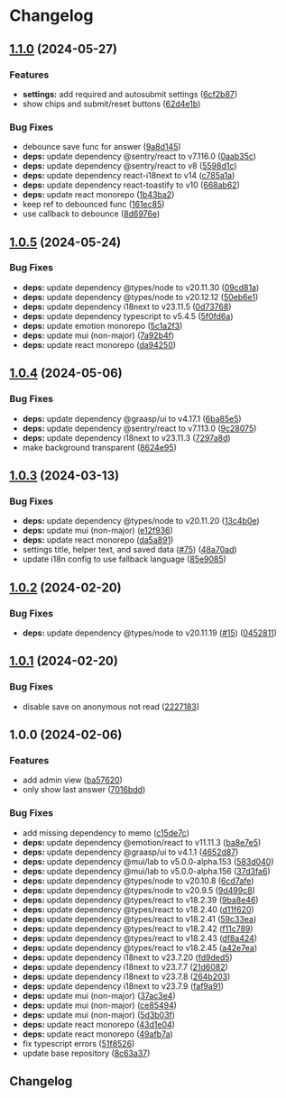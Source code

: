# Changelog

## [1.1.0](https://github.com/graasp/graasp-app-short-answer/compare/v1.0.5...v1.1.0) (2024-05-27)


### Features

* **settings:** add required and autosubmit settings ([6cf2b87](https://github.com/graasp/graasp-app-short-answer/commit/6cf2b87c945501fed51e2f55e5814367b1195c02))
* show chips and submit/reset buttons ([62d4e1b](https://github.com/graasp/graasp-app-short-answer/commit/62d4e1bc6ef43e64e17a635dc1b6c26ec20c6ec7))


### Bug Fixes

* debounce save func for answer ([9a8d145](https://github.com/graasp/graasp-app-short-answer/commit/9a8d145673df7748248a9290c4e89b21816f11f5))
* **deps:** update dependency @sentry/react to v7.116.0 ([0aab35c](https://github.com/graasp/graasp-app-short-answer/commit/0aab35c21093e0743729a785612c7e8e737e73d1))
* **deps:** update dependency @sentry/react to v8 ([5598d1c](https://github.com/graasp/graasp-app-short-answer/commit/5598d1c8da8c3410e031e358239f56d75b4c7f00))
* **deps:** update dependency react-i18next to v14 ([c785a1a](https://github.com/graasp/graasp-app-short-answer/commit/c785a1abbc93a5c59a1a433bb673a743abfbccf3))
* **deps:** update dependency react-toastify to v10 ([668ab62](https://github.com/graasp/graasp-app-short-answer/commit/668ab62b2f9ecced8df0fb1019b5a42a34da2902))
* **deps:** update react monorepo ([1b43ba2](https://github.com/graasp/graasp-app-short-answer/commit/1b43ba2a2c487e71cf8f893d8ab8a314984dc2f7))
* keep ref to debounced func ([161ec85](https://github.com/graasp/graasp-app-short-answer/commit/161ec856759ee74067ff2a26e4f9eb1b6b7cca12))
* use callback to debounce ([8d6976e](https://github.com/graasp/graasp-app-short-answer/commit/8d6976e5e338e8c1d7c0d052bdba8c88be174a59))

## [1.0.5](https://github.com/graasp/graasp-app-short-answer/compare/v1.0.4...v1.0.5) (2024-05-24)


### Bug Fixes

* **deps:** update dependency @types/node to v20.11.30 ([09cd81a](https://github.com/graasp/graasp-app-short-answer/commit/09cd81a09fd698c13de25c38ce60a4a7d27e7964))
* **deps:** update dependency @types/node to v20.12.12 ([50eb6e1](https://github.com/graasp/graasp-app-short-answer/commit/50eb6e104d99a813b2030d5fdf9d9880e9c84d03))
* **deps:** update dependency i18next to v23.11.5 ([0d73768](https://github.com/graasp/graasp-app-short-answer/commit/0d7376868ac0b72f47fa11ebe8b5ac6d04b78582))
* **deps:** update dependency typescript to v5.4.5 ([5f0fd6a](https://github.com/graasp/graasp-app-short-answer/commit/5f0fd6ab7fac8445e2e5cb988bcd22057cf61e85))
* **deps:** update emotion monorepo ([5c1a2f3](https://github.com/graasp/graasp-app-short-answer/commit/5c1a2f3490213d870f179f43648fa45f90192863))
* **deps:** update mui (non-major) ([7a92b4f](https://github.com/graasp/graasp-app-short-answer/commit/7a92b4fb59278f44648718e006d31c5163371a62))
* **deps:** update react monorepo ([da94250](https://github.com/graasp/graasp-app-short-answer/commit/da94250d70c813b8aabcf67151e231f9a65441e6))

## [1.0.4](https://github.com/graasp/graasp-app-short-answer/compare/v1.0.3...v1.0.4) (2024-05-06)


### Bug Fixes

* **deps:** update dependency @graasp/ui to v4.17.1 ([6ba85e5](https://github.com/graasp/graasp-app-short-answer/commit/6ba85e5272bec412fe2bd6db83b950055536b1fb))
* **deps:** update dependency @sentry/react to v7.113.0 ([9c28075](https://github.com/graasp/graasp-app-short-answer/commit/9c2807506f97b67335c53484db8e15b0eac927d2))
* **deps:** update dependency i18next to v23.11.3 ([7297a8d](https://github.com/graasp/graasp-app-short-answer/commit/7297a8d30c464e6ff347edb05fc85e221bd62814))
* make background transparent ([8624e95](https://github.com/graasp/graasp-app-short-answer/commit/8624e9565c279f03660f1e5e5cbd72dd304d52e9))

## [1.0.3](https://github.com/graasp/graasp-app-short-answer/compare/v1.0.2...v1.0.3) (2024-03-13)


### Bug Fixes

* **deps:** update dependency @types/node to v20.11.20 ([13c4b0e](https://github.com/graasp/graasp-app-short-answer/commit/13c4b0e8734cb17f12adcd8c735a54fc892c7a81))
* **deps:** update mui (non-major) ([e12f936](https://github.com/graasp/graasp-app-short-answer/commit/e12f936672e86c7d31516016432d6a9ff61ad01b))
* **deps:** update react monorepo ([da5a891](https://github.com/graasp/graasp-app-short-answer/commit/da5a89137e3d1c8b04996ed58a3753d7e24c29bd))
* settings title, helper text, and saved data ([#75](https://github.com/graasp/graasp-app-short-answer/issues/75)) ([48a70ad](https://github.com/graasp/graasp-app-short-answer/commit/48a70adab199265eba5ab034fa5d13331ef49f7f))
* update i18n config to use fallback language ([85e9085](https://github.com/graasp/graasp-app-short-answer/commit/85e9085723d4d41e378a598dd076dc64b42e23d5))

## [1.0.2](https://github.com/graasp/graasp-app-short-answer/compare/v1.0.1...v1.0.2) (2024-02-20)


### Bug Fixes

* **deps:** update dependency @types/node to v20.11.19 ([#15](https://github.com/graasp/graasp-app-short-answer/issues/15)) ([0452811](https://github.com/graasp/graasp-app-short-answer/commit/0452811ca92536f00bad1e7ef34ea418a0d90cfb))

## [1.0.1](https://github.com/graasp/graasp-app-short-answer/compare/v1.0.0...v1.0.1) (2024-02-20)


### Bug Fixes

* disable save on anonymous not read ([2227183](https://github.com/graasp/graasp-app-short-answer/commit/22271835d0afed1af0d62851b8bf725d48624ee5))

## 1.0.0 (2024-02-06)


### Features

* add admin view ([ba57620](https://github.com/graasp/graasp-app-short-answer/commit/ba57620519138ea582f78cbad5203a66732053d0))
* only show last answer ([7016bdd](https://github.com/graasp/graasp-app-short-answer/commit/7016bddc47c598e038c4a672b1014b227268b0b7))


### Bug Fixes

* add missing dependency to memo ([c15de7c](https://github.com/graasp/graasp-app-short-answer/commit/c15de7c3dd69a5e9de1505885c642cb9e10df7dc))
* **deps:** update dependency @emotion/react to v11.11.3 ([ba8e7e5](https://github.com/graasp/graasp-app-short-answer/commit/ba8e7e52324e3b55fb2d3a756cfaa3047c8b4f6d))
* **deps:** update dependency @graasp/ui to v4.1.1 ([4652d87](https://github.com/graasp/graasp-app-short-answer/commit/4652d8701166d979635d6821bf67c2f7a538f64b))
* **deps:** update dependency @mui/lab to v5.0.0-alpha.153 ([583d040](https://github.com/graasp/graasp-app-short-answer/commit/583d040ba63d842489726bb74575a880425b1d5c))
* **deps:** update dependency @mui/lab to v5.0.0-alpha.156 ([37d3fa6](https://github.com/graasp/graasp-app-short-answer/commit/37d3fa6cc0646ec0318fdeda73c6e77ef52a6139))
* **deps:** update dependency @types/node to v20.10.8 ([6cd7afe](https://github.com/graasp/graasp-app-short-answer/commit/6cd7afe73733e2cd183ad5cf9bb5ed9981dff105))
* **deps:** update dependency @types/node to v20.9.5 ([9d499c8](https://github.com/graasp/graasp-app-short-answer/commit/9d499c8e78a9ff359d7e5a6e69545b7aaa301a1b))
* **deps:** update dependency @types/react to v18.2.39 ([9ba8e46](https://github.com/graasp/graasp-app-short-answer/commit/9ba8e4600460390f142af92d6b55cc8f6b7af0c3))
* **deps:** update dependency @types/react to v18.2.40 ([d11f620](https://github.com/graasp/graasp-app-short-answer/commit/d11f620bbebca5422b3078a5eb46570f4de129ae))
* **deps:** update dependency @types/react to v18.2.41 ([59c33ea](https://github.com/graasp/graasp-app-short-answer/commit/59c33ea52196451432bb2cf69f8612c9d3f2ce7a))
* **deps:** update dependency @types/react to v18.2.42 ([f11c789](https://github.com/graasp/graasp-app-short-answer/commit/f11c78984399228e19d45bac4cc7525f6b88f547))
* **deps:** update dependency @types/react to v18.2.43 ([df8a424](https://github.com/graasp/graasp-app-short-answer/commit/df8a4243635472b9b1d239cf99d8a38a5518c98a))
* **deps:** update dependency @types/react to v18.2.45 ([a42e7ea](https://github.com/graasp/graasp-app-short-answer/commit/a42e7ea651f76cf4f91c47c7ae344cda9029b7bd))
* **deps:** update dependency i18next to v23.7.20 ([fd9ded5](https://github.com/graasp/graasp-app-short-answer/commit/fd9ded5f7ab743e4e295cf4508aa33a27654717f))
* **deps:** update dependency i18next to v23.7.7 ([21d6082](https://github.com/graasp/graasp-app-short-answer/commit/21d6082c84d4586c1379ba21b03aac75e30526e6))
* **deps:** update dependency i18next to v23.7.8 ([264b203](https://github.com/graasp/graasp-app-short-answer/commit/264b203eb2ff8a3cea7a2819aa717a3ed85b6278))
* **deps:** update dependency i18next to v23.7.9 ([faf9a91](https://github.com/graasp/graasp-app-short-answer/commit/faf9a91dae93059b8581db1cb625a78994ce3b37))
* **deps:** update mui (non-major) ([37ac3e4](https://github.com/graasp/graasp-app-short-answer/commit/37ac3e45c2e4b44d4adafac6dd96cfead1272735))
* **deps:** update mui (non-major) ([ce85494](https://github.com/graasp/graasp-app-short-answer/commit/ce85494278beabe0a2c75277ae8dc7c1d729e789))
* **deps:** update mui (non-major) ([5d3b03f](https://github.com/graasp/graasp-app-short-answer/commit/5d3b03f8d500f66149d67c146ebdeb18c247b915))
* **deps:** update react monorepo ([43d1e04](https://github.com/graasp/graasp-app-short-answer/commit/43d1e04dff126830bbfea6f36bdac308aa858bba))
* **deps:** update react monorepo ([49afb7a](https://github.com/graasp/graasp-app-short-answer/commit/49afb7a76927595b0d793241bcf68855ae43c2ec))
* fix typescript errors ([51f8526](https://github.com/graasp/graasp-app-short-answer/commit/51f8526e58ec699bac0e854714369ed08027ea82))
* update base repository ([8c63a37](https://github.com/graasp/graasp-app-short-answer/commit/8c63a3734c1d0d6e728e9fc9b0b4ab3965216705))

## Changelog
